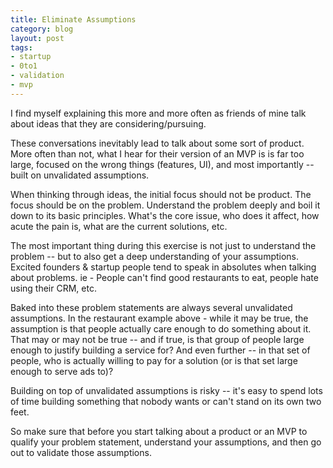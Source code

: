 ```yaml
---
title: Eliminate Assumptions
category: blog
layout: post
tags:
- startup
- 0to1
- validation
- mvp
---
```


I find myself explaining this more and more often as friends of mine talk about ideas that they are considering/pursuing.

These conversations inevitably lead to talk about some sort of product. More often than not, what I hear for their version of an MVP is is far too large, focused on the wrong things (features, UI), and most importantly -- built on unvalidated assumptions.

When thinking through ideas, the initial focus should not be product. The focus should be on the problem. Understand the problem deeply and boil it down to its basic principles. What's the core issue, who does it affect, how acute the pain is, what are the current solutions, etc. 

The most important thing during this exercise is not just to understand the problem -- but to also get a deep understanding of your assumptions. Excited founders & startup people tend to speak in absolutes when talking about problems. ie - People can't find good restaurants to eat, people hate using their CRM, etc.

Baked into these problem statements are always several unvalidated assumptions. In the restaurant example above - while it may be true, the assumption is that people actually care enough to do something about it. That may or may not be true -- and if true, is that group of people large enough to justify building a service for? And even further -- in that set of people, who is actually willing to pay for a solution (or is that set large enough to serve ads to)?

Building on top of unvalidated assumptions is risky -- it's easy to spend lots of time building something that nobody wants or can't stand on its own two feet. 

So make sure that before you start talking about a product or an MVP to qualify your problem statement, understand your assumptions, and then go out to validate those assumptions.

